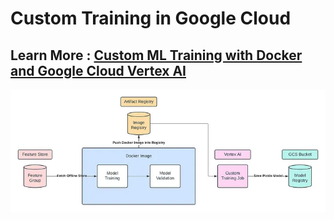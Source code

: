 # Custom Training in Google Cloud

## Learn More : [Custom ML Training with Docker and Google Cloud Vertex AI](https://medium.com/google-cloud/custom-ml-training-with-docker-and-google-cloud-vertex-ai-f8cbbaf23552)

![alt text](images/image.png)
